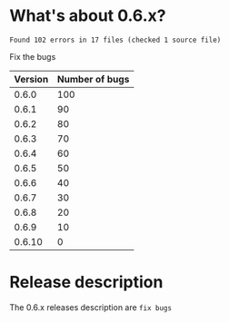 # What's about 0.6.x?
```text
Found 102 errors in 17 files (checked 1 source file)
```
Fix the bugs

|Version|Number of bugs|
|-------|-----|
|0.6.0|100|
|0.6.1|90|
|0.6.2|80|
|0.6.3|70|
|0.6.4|60|
|0.6.5|50|
|0.6.6|40|
|0.6.7|30|
|0.6.8|20|
|0.6.9|10|
|0.6.10|0|
# Release description
The 0.6.x releases description are `fix bugs`
